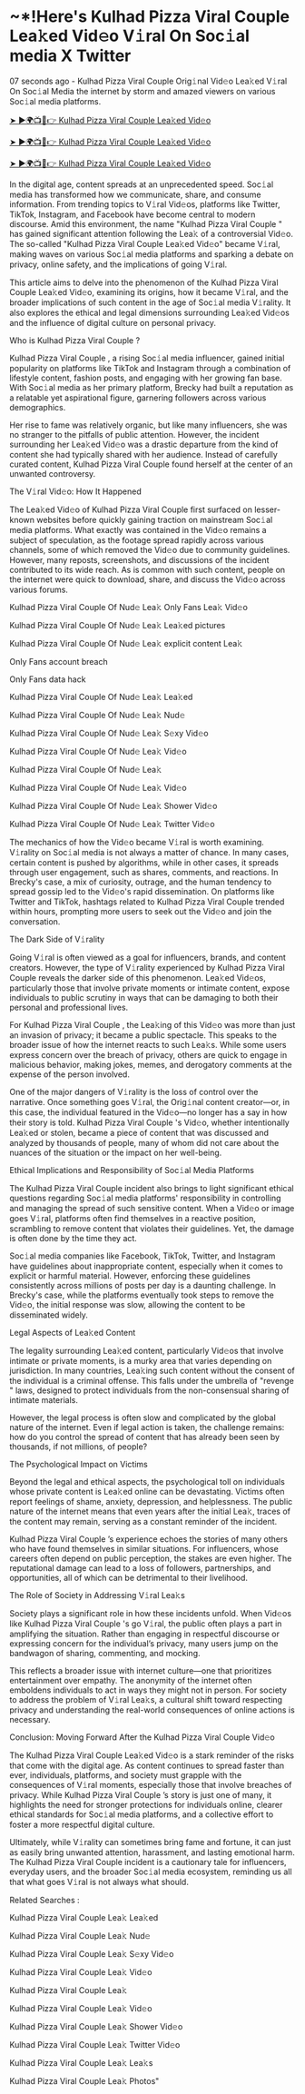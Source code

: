 <h1> ~*!Here's Kulhad Pizza Viral Couple  Lea𝚔ed Vid𝚎o V𝚒ral On Soc𝚒al media X Twitter </h1>

07 seconds ago - Kulhad Pizza Viral Couple  Orig𝚒nal Vid𝚎o Lea𝚔ed V𝚒ral On Soc𝚒al Media the internet by storm and amazed viewers on various Soc𝚒al media platforms.


<a href="https://downx.today/Kulhad-Pizza-m"> ➤ ►🌍📺📱👉 Kulhad Pizza Viral Couple  Lea𝚔ed Vid𝚎o </a>


<a href="https://downx.today/Kulhad-Pizza-m"> ➤ ►🌍📺📱👉 Kulhad Pizza Viral Couple  Lea𝚔ed Vid𝚎o</a>


<a href="https://downx.today/Kulhad-Pizza-m"> ➤ ►🌍📺📱👉 Kulhad Pizza Viral Couple  Lea𝚔ed Vid𝚎o </a>

In the digital age, content spreads at an unprecedented speed. Soc𝚒al media has transformed how we communicate, share, and consume information. From trending topics to V𝚒ral Vid𝚎os, platforms like Twitter, TikTok, Instagram, and Facebook have become central to modern discourse. Amid this environment, the name "Kulhad Pizza Viral Couple " has gained significant attention following the Lea𝚔 of a controversial Vid𝚎o. The so-called "Kulhad Pizza Viral Couple  Lea𝚔ed Vid𝚎o" became V𝚒ral, making waves on various Soc𝚒al media platforms and sparking a debate on privacy, online safety, and the implications of going V𝚒ral.

This article aims to delve into the phenomenon of the Kulhad Pizza Viral Couple  Lea𝚔ed Vid𝚎o, examining its origins, how it became V𝚒ral, and the broader implications of such content in the age of Soc𝚒al media V𝚒rality. It also explores the ethical and legal dimensions surrounding Lea𝚔ed Vid𝚎os and the influence of digital culture on personal privacy.

Who is Kulhad Pizza Viral Couple ?

Kulhad Pizza Viral Couple , a rising Soc𝚒al media influencer, gained initial popularity on platforms like TikTok and Instagram through a combination of lifestyle content, fashion posts, and engaging with her growing fan base. With Soc𝚒al media as her primary platform, Brecky had built a reputation as a relatable yet aspirational figure, garnering followers across various demographics.

Her rise to fame was relatively organic, but like many influencers, she was no stranger to the pitfalls of public attention. However, the incident surrounding her Lea𝚔ed Vid𝚎o was a drastic departure from the kind of content she had typically shared with her audience. Instead of carefully curated content, Kulhad Pizza Viral Couple  found herself at the center of an unwanted controversy.

The V𝚒ral Vid𝚎o: How It Happened

The Lea𝚔ed Vid𝚎o of Kulhad Pizza Viral Couple  first surfaced on lesser-known websites before quickly gaining traction on mainstream Soc𝚒al media platforms. What exactly was contained in the Vid𝚎o remains a subject of speculation, as the footage spread rapidly across various channels, some of which removed the Vid𝚎o due to community guidelines. However, many reposts, screenshots, and discussions of the incident contributed to its wide reach. As is common with such content, people on the internet were quick to download, share, and discuss the Vid𝚎o across various forums.

Kulhad Pizza Viral Couple  Of Nud𝚎 Lea𝚔 Only Fans Lea𝚔 Vid𝚎o

Kulhad Pizza Viral Couple  Of Nud𝚎 Lea𝚔 Lea𝚔ed pictures

Kulhad Pizza Viral Couple  Of Nud𝚎 Lea𝚔 explicit content Lea𝚔

Only Fans account breach

Only Fans data hack

Kulhad Pizza Viral Couple  Of Nud𝚎 Lea𝚔 Lea𝚔ed

Kulhad Pizza Viral Couple  Of Nud𝚎 Lea𝚔 Nud𝚎

Kulhad Pizza Viral Couple  Of Nud𝚎 Lea𝚔 S𝚎xy Vid𝚎o

Kulhad Pizza Viral Couple  Of Nud𝚎 Lea𝚔  Vid𝚎o

Kulhad Pizza Viral Couple  Of Nud𝚎 Lea𝚔 

Kulhad Pizza Viral Couple  Of Nud𝚎 Lea𝚔 Vid𝚎o

Kulhad Pizza Viral Couple  Of Nud𝚎 Lea𝚔 Shower Vid𝚎o

Kulhad Pizza Viral Couple  Of Nud𝚎 Lea𝚔 Twitter Vid𝚎o

The mechanics of how the Vid𝚎o became V𝚒ral is worth examining. V𝚒rality on Soc𝚒al media is not always a matter of chance. In many cases, certain content is pushed by algorithms, while in other cases, it spreads through user engagement, such as shares, comments, and reactions. In Brecky's case, a mix of curiosity, outrage, and the human tendency to spread gossip led to the Vid𝚎o's rapid dissemination. On platforms like Twitter and TikTok, hashtags related to Kulhad Pizza Viral Couple  trended within hours, prompting more users to seek out the Vid𝚎o and join the conversation.

The Dark Side of V𝚒rality

Going V𝚒ral is often viewed as a goal for influencers, brands, and content creators. However, the type of V𝚒rality experienced by Kulhad Pizza Viral Couple  reveals the darker side of this phenomenon. Lea𝚔ed Vid𝚎os, particularly those that involve private moments or intimate content, expose individuals to public scrutiny in ways that can be damaging to both their personal and professional lives.

For Kulhad Pizza Viral Couple , the Lea𝚔ing of this Vid𝚎o was more than just an invasion of privacy; it became a public spectacle. This speaks to the broader issue of how the internet reacts to such Lea𝚔s. While some users express concern over the breach of privacy, others are quick to engage in malicious behavior, making jokes, memes, and derogatory comments at the expense of the person involved.

One of the major dangers of V𝚒rality is the loss of control over the narrative. Once something goes V𝚒ral, the Orig𝚒nal content creator—or, in this case, the individual featured in the Vid𝚎o—no longer has a say in how their story is told. Kulhad Pizza Viral Couple 's Vid𝚎o, whether intentionally Lea𝚔ed or stolen, became a piece of content that was discussed and analyzed by thousands of people, many of whom did not care about the nuances of the situation or the impact on her well-being.

Ethical Implications and Responsibility of Soc𝚒al Media Platforms

The Kulhad Pizza Viral Couple  incident also brings to light significant ethical questions regarding Soc𝚒al media platforms' responsibility in controlling and managing the spread of such sensitive content. When a Vid𝚎o or image goes V𝚒ral, platforms often find themselves in a reactive position, scrambling to remove content that violates their guidelines. Yet, the damage is often done by the time they act.

Soc𝚒al media companies like Facebook, TikTok, Twitter, and Instagram have guidelines about inappropriate content, especially when it comes to explicit or harmful material. However, enforcing these guidelines consistently across millions of posts per day is a daunting challenge. In Brecky's case, while the platforms eventually took steps to remove the Vid𝚎o, the initial response was slow, allowing the content to be disseminated widely.

Legal Aspects of Lea𝚔ed Content

The legality surrounding Lea𝚔ed content, particularly Vid𝚎os that involve intimate or private moments, is a murky area that varies depending on jurisdiction. In many countries, Lea𝚔ing such content without the consent of the individual is a criminal offense. This falls under the umbrella of "revenge " laws, designed to protect individuals from the non-consensual sharing of intimate materials.

However, the legal process is often slow and complicated by the global nature of the internet. Even if legal action is taken, the challenge remains: how do you control the spread of content that has already been seen by thousands, if not millions, of people?

The Psychological Impact on Victims

Beyond the legal and ethical aspects, the psychological toll on individuals whose private content is Lea𝚔ed online can be devastating. Victims often report feelings of shame, anxiety, depression, and helplessness. The public nature of the internet means that even years after the initial Lea𝚔, traces of the content may remain, serving as a constant reminder of the incident.

Kulhad Pizza Viral Couple ’s experience echoes the stories of many others who have found themselves in similar situations. For influencers, whose careers often depend on public perception, the stakes are even higher. The reputational damage can lead to a loss of followers, partnerships, and opportunities, all of which can be detrimental to their livelihood.

The Role of Society in Addressing V𝚒ral Lea𝚔s

Society plays a significant role in how these incidents unfold. When Vid𝚎os like Kulhad Pizza Viral Couple 's go V𝚒ral, the public often plays a part in amplifying the situation. Rather than engaging in respectful discourse or expressing concern for the individual’s privacy, many users jump on the bandwagon of sharing, commenting, and mocking.

This reflects a broader issue with internet culture—one that prioritizes entertainment over empathy. The anonymity of the internet often emboldens individuals to act in ways they might not in person. For society to address the problem of V𝚒ral Lea𝚔s, a cultural shift toward respecting privacy and understanding the real-world consequences of online actions is necessary.

Conclusion: Moving Forward After the Kulhad Pizza Viral Couple  Vid𝚎o

The Kulhad Pizza Viral Couple  Lea𝚔ed Vid𝚎o is a stark reminder of the risks that come with the digital age. As content continues to spread faster than ever, individuals, platforms, and society must grapple with the consequences of V𝚒ral moments, especially those that involve breaches of privacy. While Kulhad Pizza Viral Couple ’s story is just one of many, it highlights the need for stronger protections for individuals online, clearer ethical standards for Soc𝚒al media platforms, and a collective effort to foster a more respectful digital culture.

Ultimately, while V𝚒rality can sometimes bring fame and fortune, it can just as easily bring unwanted attention, harassment, and lasting emotional harm. The Kulhad Pizza Viral Couple  incident is a cautionary tale for influencers, everyday users, and the broader Soc𝚒al media ecosystem, reminding us all that what goes V𝚒ral is not always what should.

Related Searches :

Kulhad Pizza Viral Couple  Lea𝚔 Lea𝚔ed

Kulhad Pizza Viral Couple  Lea𝚔 Nud𝚎

Kulhad Pizza Viral Couple  Lea𝚔 S𝚎xy Vid𝚎o

Kulhad Pizza Viral Couple  Lea𝚔 Vid𝚎o

Kulhad Pizza Viral Couple  Lea𝚔

Kulhad Pizza Viral Couple  Lea𝚔 Vid𝚎o

Kulhad Pizza Viral Couple  Lea𝚔 Shower Vid𝚎o

Kulhad Pizza Viral Couple  Lea𝚔 Twitter Vid𝚎o

Kulhad Pizza Viral Couple  Lea𝚔 Lea𝚔s

Kulhad Pizza Viral Couple  Lea𝚔 Photos"